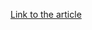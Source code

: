 [Link to the article](https://cybersecuritynews.com/hackers-abuse-mailchimp-email-marketing-platform/)

